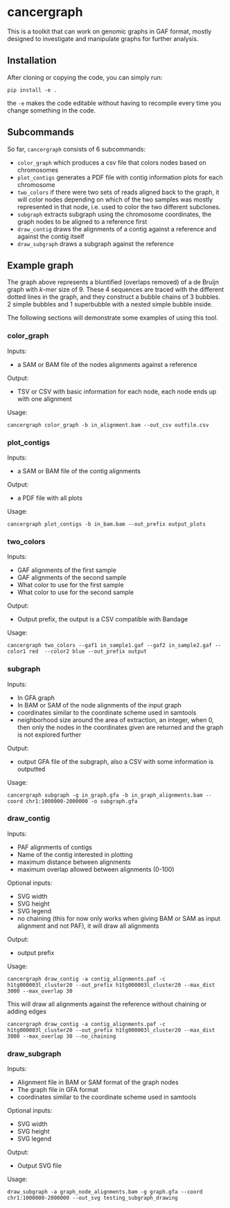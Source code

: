 # cancergraph
This is a toolkit that can work on genomic graphs in GAF format, mostly designed to investigate and manipulate graphs for further analysis.

## Installation

After cloning or copying the code, you can simply run:
```
pip install -e .
```

the `-e` makes the code editable without having to recompile every time you change something in the code.


## Subcommands
So far, `cancergraph` consists of 6 subcommands:
* `color_graph` which produces a csv file that colors nodes based on chromosomes
* `plot_contigs` generates a PDF file with contig information plots for each chromosome
* `two_colors` if there were two sets of reads aligned back to the graph, it will color nodes depending on which of the two samples was mostly represented in that node, i.e. used to color the two different subclones.
* `subgraph` extracts subgraph using the chromosome coordinates, the graph nodes to be aligned to a reference first
* `draw_contig` draws the alignments of a contig against a reference and against the contig itself
* `draw_subgraph` draws a subgraph against the reference


## Example graph

The graph above represents a bluntified (overlaps removed) of a de Bruijn graph with *k*-mer size of 9.
These 4 sequences are traced with the different dotted lines in the graph, and they construct a bubble chains of 3 bubbles.
2 simple bubbles and 1 superbubble with a nested simple bubble inside.

The following sections will demonstrate some examples of using this tool.

### color_graph
Inputs:
- a SAM or BAM file of the nodes alignments against a reference

Output:
- TSV or CSV with basic information for each node, each node ends up with one alignment

Usage:
```
cancergraph color_graph -b in_alignment.bam --out_csv outfile.csv
```

### plot_contigs
Inputs:
- a SAM or BAM file of the contig alignments

Output:
- a PDF file with all plots

Usage:
```
cancergraph plot_contigs -b in_bam.bam --out_prefix output_plots
```

### two_colors
Inputs:
- GAF alignments of the first sample
- GAF alignments of the second sample
- What color to use for the first sample
- What color to use for the second sample

Output:
- Output prefix, the output is a CSV compatible with Bandage

Usage:
```
cancergraph two_colors --gaf1 in_sample1.gaf --gaf2 in_sample2.gaf --color1 red  --color2 blue --out_prefix output
```

### subgraph
Inputs:
- In GFA graph
- In BAM or SAM of the node alignments of the input graph
- coordinates similar to the coordinate scheme used in samtools
- neighborhood size around the area of extraction, an integer, when 0, then only the nodes in the coordinates given are returned and the graph is not explored further

Output:
- output GFA file of the subgraph, also a CSV with some information is outputted

Usage:
```
cancergraph subgraph -g in_graph.gfa -b in_graph_alignments.bam --coord chr1:1000000-2000000 -o subgraph.gfa
```

### draw_contig
Inputs:
- PAF alignments of contigs
- Name of the contig interested in plotting
- maximum distance between alignments
- maximum overlap allowed between alignments (0-100)

Optional inputs:
- SVG width
- SVG height
- SVG legend
- no chaining (this for now only works when giving BAM or SAM as input alignment and not PAF), it will draw all alignments

Output:
- output prefix

Usage:
```
cancergraph draw_contig -a contig_alignments.paf -c h1tg000003l_cluster20 --out_prefix h1tg000003l_cluster20 --max_dist 3000 --max_overlap 30
```

This will draw all alignments against the reference without chaining or adding edges
```
cancergraph draw_contig -a contig_alignments.paf -c h1tg000003l_cluster20 --out_prefix h1tg000003l_cluster20 --max_dist 3000 --max_overlap 30 --no_chaining
```

### draw_subgraph
Inputs:
- Alignment file in BAM or SAM format of the graph nodes
- The graph file in GFA format
- coordinates similar to the coordinate scheme used in samtools

Optional inputs:
- SVG width
- SVG height
- SVG legend

Output:
- Output SVG file

Usage:
```
draw_subgraph -a graph_node_alignments.bam -g graph.gfa --coord chr1:1000000-2000000 --out_svg testing_subgraph_drawing
```